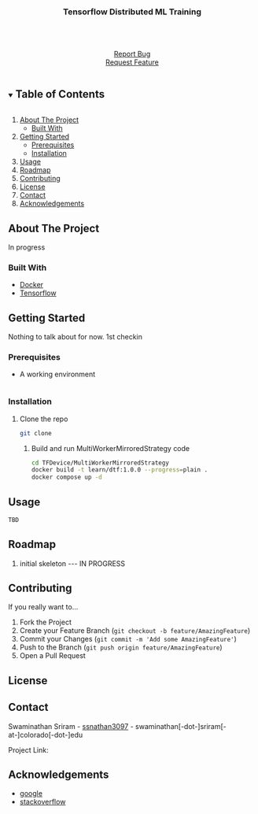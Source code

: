 <h3 align="center">Tensorflow Distributed ML Training</h3>
  <p align="center">
    <br />
    <br />
    <br />
    <a href="">Report Bug</a>
    <br/>
    <a href="">Request Feature</a>
  </p>


<!-- TABLE OF CONTENTS -->
<details open="open">
  <summary><h2 style="display: inline-block">Table of Contents</h2></summary>
  <ol>
    <li>
      <a href="#about-the-project">About The Project</a>
      <ul>
        <li><a href="#built-with">Built With</a></li>
      </ul>
    </li>
    <li>
      <a href="#getting-started">Getting Started</a>
      <ul>
        <li><a href="#prerequisites">Prerequisites</a></li>
        <li><a href="#installation">Installation</a></li>
      </ul>
    </li>
    <li><a href="#usage">Usage</a></li>
    <li><a href="#roadmap">Roadmap</a></li>
    <li><a href="#contributing">Contributing</a></li>
    <li><a href="#license">License</a></li>
    <li><a href="#contact">Contact</a></li>
    <li><a href="#acknowledgements">Acknowledgements</a></li>
  </ol>
</details>


<!-- ABOUT THE PROJECT -->

## About The Project

In progress

### Built With

* [Docker](https://www.docker.com/)
* [Tensorflow](https://www.tensorflow.org/)


<!-- GETTING STARTED -->

## Getting Started

Nothing to talk about for now. 1st checkin

### Prerequisites

* A working environment 
  ```sh
  ```

### Installation

1. Clone the repo
   ```sh
   git clone 
   ```
    1. Build and run MultiWorkerMirroredStrategy code
       ```sh
       cd TFDevice/MultiWorkerMirroredStrategy
       docker build -t learn/dtf:1.0.0 --progress=plain .
       docker compose up -d
       ```
    
<!-- USAGE EXAMPLES -->

## Usage

```sh
TBD
```

<!-- ROADMAP -->

## Roadmap

1. initial skeleton --- IN PROGRESS




<!-- CONTRIBUTING -->

## Contributing

If you really want to...

1. Fork the Project
2. Create your Feature Branch (`git checkout -b feature/AmazingFeature`)
3. Commit your Changes (`git commit -m 'Add some AmazingFeature'`)
4. Push to the Branch (`git push origin feature/AmazingFeature`)
5. Open a Pull Request

<!-- LICENSE -->

## License



<!-- CONTACT -->

## Contact

Swaminathan Sriram - [ssnathan3097](mailto:swsr1249@colorado.edu) - swaminathan[-dot-]sriram[-at-]colorado[-dot-]edu

Project Link:


<!-- ACKNOWLEDGEMENTS -->

## Acknowledgements

* [google](www.google.com)
* [stackoverflow](www.stackoverflow.com)


<!-- MARKDOWN LINKS & IMAGES -->
<!-- https://www.markdownguide.org/basic-syntax/#reference-style-links -->
